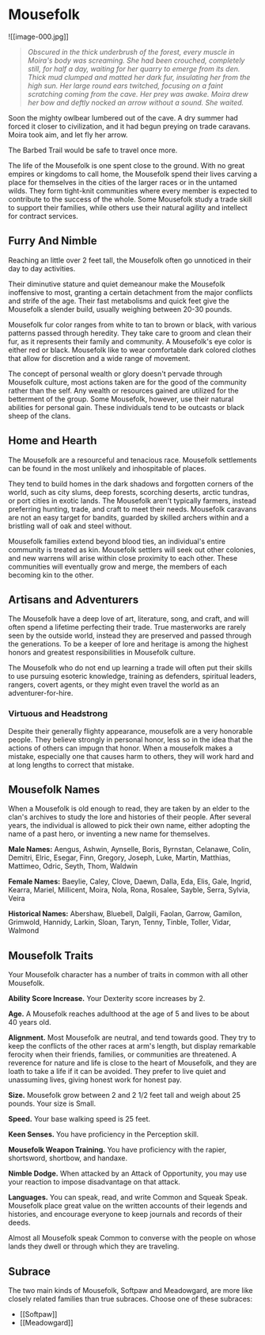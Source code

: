 # Mousefolk

![[image-000.jpg]]

> *Obscured in the thick underbrush of the forest, every muscle in Moira's body was screaming. She had been crouched, completely still, for half a day, waiting for her quarry to emerge from its den. Thick mud clumped and matted her dark fur, insulating her from the high sun. Her large round ears twitched, focusing on a faint scratching coming from the cave. Her prey was awake. Moira drew her bow and deftly nocked an arrow without a sound. She waited.*

Soon the mighty owlbear lumbered out of the cave. A dry summer had forced it closer to civilization, and it had begun preying on trade caravans. Moira took aim, and let fly her arrow.

The Barbed Trail would be safe to travel once more.

The life of the Mousefolk is one spent close to the ground. With no great empires or kingdoms to call home, the Mousefolk spend their lives carving a place for themselves in the cities of the larger races or in the untamed wilds. They form tight-knit communities where every member is expected to contribute to the success of the whole. Some Mousefolk study a trade skill to support their families, while others use their natural agility and intellect for contract services.

## Furry And Nimble

Reaching an little over 2 feet tall, the Mousefolk often go unnoticed in their day to day activities.

Their diminutive stature and quiet demeanour make the Mousefolk inoffensive to most, granting a certain detachment from the major conflicts and strife of the age. Their fast metabolisms and quick feet give the Mousefolk a slender build, usually weighing between 20-30 pounds.

Mousefolk fur color ranges from white to tan to brown or black, with various patterns passed through heredity. They take care to groom and clean their fur, as it represents their family and community. A Mousefolk's eye color is either red or black. Mousefolk like to wear comfortable dark colored clothes that allow for discretion and a wide range of movement.

The concept of personal wealth or glory doesn't pervade through Mousefolk culture, most actions taken are for the good of the community rather than the self. Any wealth or resources gained are utilized for the betterment of the group. Some Mousefolk, however, use their natural abilities for personal gain. These individuals tend to be outcasts or black sheep of the clans.

## Home and Hearth

The Mousefolk are a resourceful and tenacious race. Mousefolk settlements can be found in the most unlikely and inhospitable of places.

They tend to build homes in the dark shadows and forgotten corners of the world, such as city slums, deep forests, scorching deserts, arctic tundras, or port cities in exotic lands. The Mousefolk aren't typically farmers, instead preferring hunting, trade, and craft to meet their needs. Mousefolk caravans are not an easy target for bandits, guarded by skilled archers within and a bristling wall of oak and steel without.

Mousefolk families extend beyond blood ties, an individual's entire community is treated as kin. Mousefolk settlers will seek out other colonies, and new warrens will arise within close proximity to each other. These communities will eventually grow and merge, the members of each becoming kin to the other.

## Artisans and Adventurers

The Mousefolk have a deep love of art, literature, song, and craft, and will often spend a lifetime perfecting their trade. True masterworks are rarely seen by the outside world, instead they are preserved and passed through the generations. To be a keeper of lore and heritage is among the highest honors and greatest responsibilities in Mousefolk culture.

The Mousefolk who do not end up learning a trade will often put their skills to use pursuing esoteric knowledge, training as defenders, spiritual leaders, rangers, covert agents, or they might even travel the world as an adventurer-for-hire.

### Virtuous and Headstrong

Despite their generally flighty appearance, mousefolk are a very honorable people. They believe strongly in personal honor, less so in the idea that the actions of others can impugn that honor. When a mousefolk makes a mistake, especially one that causes harm to others, they will work hard and at long lengths to correct that mistake.

## Mousefolk Names

When a Mousefolk is old enough to read, they are taken by an elder to the clan's archives to study the lore and histories of their people. After several years, the individual is allowed to pick their own name, either adopting the name of a past hero, or inventing a new name for themselves.

**Male Names:** Aengus, Ashwin, Aynselle, Boris, Byrnstan, Celanawe, Colin, Demitri, Elric, Esegar, Finn, Gregory, Joseph, Luke, Martin, Matthias, Mattimeo, Odric, Seyth, Thom, Waldwin

**Female Names:** Baeylie, Caley, Clove, Daewn, Dalla, Eda, Elis, Gale, Ingrid, Kearra, Mariel, Millicent, Moira, Nola, Rona, Rosalee, Sayble, Serra, Sylvia, Veira

**Historical Names:** Abershaw, Bluebell, Dalgili, Faolan, Garrow, Gamilon, Grimwold, Hannidy, Larkin, Sloan, Taryn, Tenny, Tinble, Toller, Vidar, Walmond

## Mousefolk Traits

Your Mousefolk character has a number of traits in common with all other Mousefolk.

**Ability Score Increase.** Your Dexterity score increases by 2.

**Age.** A Mousefolk reaches adulthood at the age of 5 and lives to be about 40 years old.

**Alignment.** Most Mousefolk are neutral, and tend towards good. They try to keep the conflicts of the other races at arm's length, but display remarkable ferocity when their friends, families, or communities are threatened. A reverence for nature and life is close to the heart of Mousefolk, and they are loath to take a life if it can be avoided. They prefer to live quiet and unassuming lives, giving honest work for honest pay.

**Size.** Mousefolk grow between 2 and 2 1/2 feet tall and weigh about 25 pounds. Your size is Small.

**Speed.** Your base walking speed is 25 feet.

**Keen Senses.** You have proficiency in the Perception skill.

**Mousefolk Weapon Training.** You have proficiency with the rapier, shortsword, shortbow, and handaxe.

**Nimble Dodge.** When attacked by an Attack of Opportunity, you may use your reaction to impose disadvantage on that attack.

**Languages.** You can speak, read, and write Common and Squeak Speak. Mousefolk place great value on the written accounts of their legends and histories, and encourage everyone to keep journals and records of their deeds.

Almost all Mousefolk speak Common to converse with the people on whose lands they dwell or through which they are traveling.

## Subrace

The two main kinds of Mousefolk, Softpaw and Meadowgard, are more like closely related families than true subraces. Choose one of these subraces:

- [[Softpaw]]
- [[Meadowgard]]

